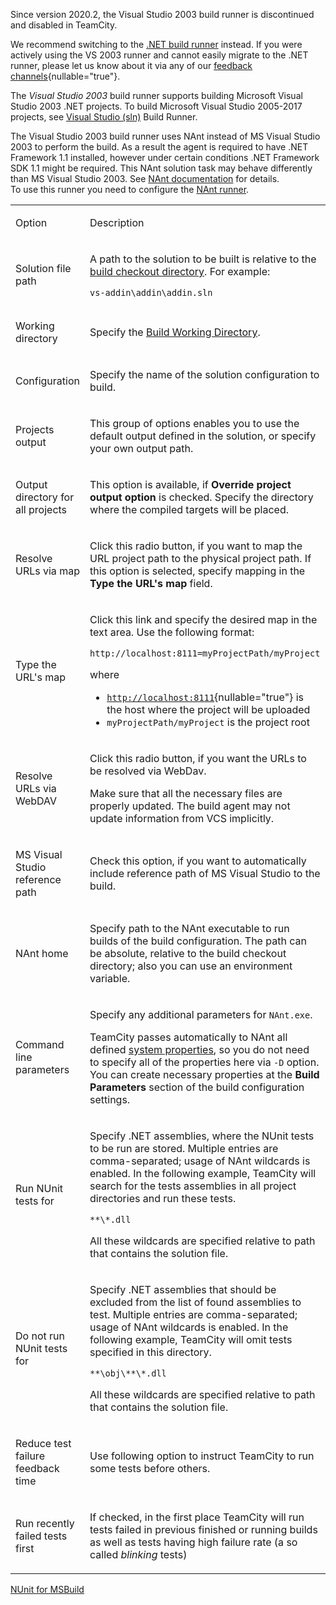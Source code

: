 [//]: # (title: Visual Studio 2003)
[//]: # (auxiliary-id: Visual Studio 2003)

<note>

Since version 2020.2, the Visual Studio 2003 build runner is discontinued and disabled in TeamCity.

We recommend switching to the [.NET build runner](net.md) instead. If you were actively using the VS 2003 runner and cannot easily migrate to the .NET runner, please let us know about it via any of our [feedback channels](https://teamcity-support.jetbrains.com/hc/en-us){nullable="true"}.

</note>

The _Visual Studio 2003_ build runner supports building Microsoft Visual Studio 2003 .NET projects. To build Microsoft Visual Studio 2005-2017 projects, see [Visual Studio (sln)](visual-studio-sln.md) Build Runner.

<note>

The Visual Studio 2003 build runner uses NAnt instead of MS Visual Studio 2003 to perform the build. As a result the agent is required to have .NET Framework 1.1 installed, however under certain conditions .NET Framework SDK 1.1 might be required. This NAnt solution task may behave differently than MS Visual Studio 2003. See [NAnt documentation](https://nant.sourceforge.net/release/latest/help/tasks/solution.html) for details.   
To use this runner you need to configure the [NAnt runner](nant.md).

</note>

<table><tr>

<td>

Option


</td>

<td>

Description


</td></tr><tr>

<td>

Solution file path


</td>

<td>

A path to the solution to be built is relative to the [build checkout directory](build-checkout-directory.md). For example:


```
vs-addin\addin\addin.sln

```


</td></tr><tr>

<td>

Working directory


</td>

<td>

Specify the [Build Working Directory](build-working-directory.md).


</td></tr><tr>

<td>

Configuration


</td>

<td>

Specify the name of the solution configuration to build.


</td></tr><tr>

<td>

Projects output


</td>

<td>

This group of options enables you to use the default output defined in the solution, or specify your own output path.


</td></tr><tr>

<td>

Output directory for all projects


</td>

<td>

This option is available, if __Override project output option__ is checked. Specify the directory where the compiled targets will be placed.


</td></tr><tr>

<td>

Resolve URLs via map


</td>

<td>

Click this radio button, if you want to map the URL project path to the physical project path. If this option is selected, specify mapping in the __Type the URL's map__ field.


</td></tr><tr>

<td>

Type the URL's map


</td>

<td>

Click this link and specify the desired map in the text area. Use the following format:


```
http://localhost:8111=myProjectPath/myProject

```

where

* [`http://localhost:8111`](http://localhost:8111){nullable="true"} is the host where the project will be uploaded
* `myProjectPath/myProject` is the project root


</td></tr><tr>

<td>

Resolve URLs via WebDAV


</td>

<td>

Click this radio button, if you want the URLs to be resolved via WebDav.

<warning>

Make sure that all the necessary files are properly updated. The build agent may not update information from VCS implicitly.
</warning>


</td></tr><tr>

<td>

MS Visual Studio reference path


</td>

<td>

Check this option, if you want to automatically include reference path of MS Visual Studio to the build.


</td></tr><tr>

<td>

NAnt home


</td>

<td>

Specify path to the NAnt executable to run builds of the build configuration. The path can be absolute, relative to the build checkout directory; also you can use an environment variable.


</td></tr><tr>

<td>

Command line parameters


</td>

<td>

Specify any additional parameters for `NAnt.exe`.

TeamCity passes automatically to NAnt all defined [system properties](configuring-build-parameters.md), so you do not need to specify all of the properties here via `-D` option. You can create necessary properties at the __Build Parameters__ section of the build configuration settings.


</td></tr><tr>

<td>

Run NUnit tests for


</td>

<td>

Specify .NET assemblies, where the NUnit tests to be run are stored. Multiple entries are comma\-separated; usage of NAnt wildcards is enabled. In the following example, TeamCity will search for the tests assemblies in all project directories and run these tests.


```
**\*.dll

```

All these wildcards are specified relative to path that contains the solution file.


</td></tr><tr>

<td>

Do not run NUnit tests for


</td>

<td>

Specify .NET assemblies that should be excluded from the list of found assemblies to test. Multiple entries are comma\-separated; usage of NAnt wildcards is enabled. In the following example, TeamCity will omit tests specified in this directory.


```
**\obj\**\*.dll

```



All these wildcards are specified relative to path that contains the solution file.

</td></tr><tr>

<td>

Reduce test failure feedback time


</td>

<td>

Use following option to instruct TeamCity to run some tests before others.


</td></tr><tr>

<td>

Run recently failed tests first


</td>

<td>

If checked, in the first place TeamCity will run tests failed in previous finished or running builds as well as tests having high failure rate (a so called _blinking_ tests)


</td></tr></table>

<seealso>
        <category ref="admin-guide">
            <a href="nunit-support.md#Using+NUnit+for+MSBuild">NUnit for MSBuild</a>
        </category>
</seealso>